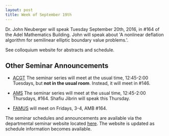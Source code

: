 ```yaml
---
layout: post
title: Week of September 19th
---
```


Dr. John Neuberger will speak Tuesday September 20th, 2016, 
in #164 of the Adel Mathematics Building.
John will speak about 
'A nonlinear deflation algorithm for semilinear elliptic boundary value problems.'.

See colloquium website for abstracts and schedule.

## Other Seminar Announcements ##

- [ACGT](acgtFall2016) The seminar series will meet at the usual time, 12:45-2:00 Tuesdays, 
   but <strong>not in the usual room</strong>.  Instead, it will meet in #146.
    
- [AMS](amsFall2016) The seminar series will meet at the usual time, 12:45-2:00 Thursdays, 
   #164. Shafiu Jibrin will speak this Thursday.
- [FAMUS](famusFall2016) will meet on Fridays, 3-4, AMB #164.  

The seminar schedules and announcements are available via the departmental seminar 
website located [here](http://naumathstat.github.io/seminars).
The website is updated as  schedule information becomes available.
